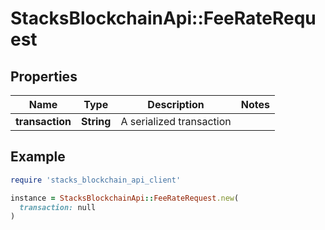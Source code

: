 # StacksBlockchainApi::FeeRateRequest

## Properties

| Name | Type | Description | Notes |
| ---- | ---- | ----------- | ----- |
| **transaction** | **String** | A serialized transaction |  |

## Example

```ruby
require 'stacks_blockchain_api_client'

instance = StacksBlockchainApi::FeeRateRequest.new(
  transaction: null
)
```

